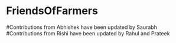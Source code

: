 # FriendsOfFarmers

#Contributions from Abhishek have been updated by Saurabh
#Contributions from Rishi have been updated by Rahul and Prateek

